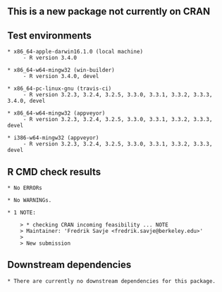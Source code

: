 ## This is a new package not currently on CRAN


## Test environments

	* x86_64-apple-darwin16.1.0 (local machine)
		 - R version 3.4.0

	* x86_64-w64-mingw32 (win-builder)
		 - R version 3.4.0, devel

	* x86_64-pc-linux-gnu (travis-ci)
		 - R version 3.2.3, 3.2.4, 3.2.5, 3.3.0, 3.3.1, 3.3.2, 3.3.3, 3.4.0, devel

	* x86_64-w64-mingw32 (appveyor)
		 - R version 3.2.3, 3.2.4, 3.2.5, 3.3.0, 3.3.1, 3.3.2, 3.3.3, devel

	* i386-w64-mingw32 (appveyor)
		 - R version 3.2.3, 3.2.4, 3.2.5, 3.3.0, 3.3.1, 3.3.2, 3.3.3, devel


## R CMD check results

	* No ERRORs

	* No WARNINGs.

	* 1 NOTE:

		> * checking CRAN incoming feasibility ... NOTE
		> Maintainer: 'Fredrik Savje <fredrik.savje@berkeley.edu>'
		>
		> New submission


## Downstream dependencies

	* There are currently no downstream dependencies for this package.

